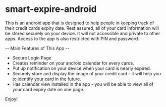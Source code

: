 smart-expire-android
====================

This is an android app that is designed to help people in keeping track of their credit cards expiry date.
Rest assured, all of your card information will be stored securely on your device. It will not accessible and private to other apps. Access to the app is also restricted with PIN and password.

-- Main Features of This App --

- Secure Login Page
- Creates reminder on your android calendar for every cards.
- Put up notification on your device when your card is nearly expired.
- Securely store and display the image of your credit card - it will help you to identify your card in the future.
- Has calendar view installed in the app - you will be able to view all of your card expiry date on one page.

Enjoy!
